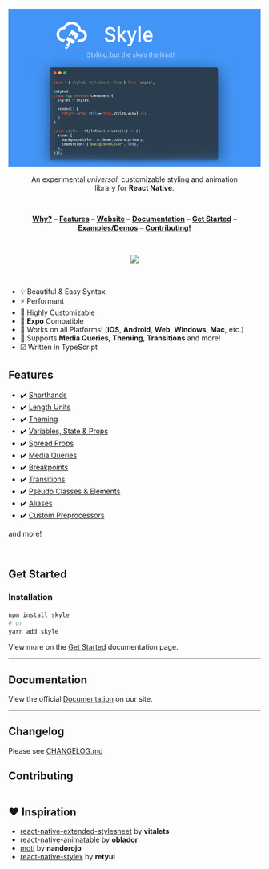 <p align="center">
  <a href="#"><img src="./docs/assets/banner.png" /></a>
</p>

<p align='center'>
  An experimental <em>universal</em>, customizable styling and animation <br />
  library for <strong>React Native</strong>.
</p>
<br/>

<p align="center">
  <a href='#why'><strong>Why?</strong></a> ⎯
  <a href='#features'><strong>Features</strong></a> ⎯ 
  <a href='https://skyle.js.org'><strong>Website</strong></a> ⎯ 
  <a href='#documentation'><strong>Documentation</strong></a> ⎯ 
  <a href='#get-started'><strong>Get Started</strong></a> ⎯ 
  <a href='https://skyle.js.org/docs'><strong>Examples/Demos</strong></a> ⎯ 
  <a href='#contributing'><strong>Contributing!</strong></a>
</p>
<br/>

<p align="center">
  <a href="https://www.npmjs.com/package/skyle">
    <img src="https://img.shields.io/npm/v/skyle.svg?maxAge=3600&label=version&colorB=007ec6">
  </a>
</p>
<br/>

- 💡 Beautiful & Easy Syntax
- ⚡ Performant
- 🎨 Highly Customizable
- 🔼 **Expo** Compatible
- 🧩 Works on all Platforms! (**iOS**, **Android**, **Web**, **Windows**, **Mac**, etc.)
- 🌟 Supports **Media Queries**, **Theming**, **Transitions** and more!
- ☑️ Written in TypeScript

## Features

- ✔️ [Shorthands](#documentation)
- ✔️ [Length Units](#documentation)
- ✔️ [Theming](#documentation)
- ✔️ [Variables, State & Props](#documentation)
- ✔️ [Spread Props](#documentation)
- ✔️ [Media Queries](#documentation)
- ✔️ [Breakpoints](#documentation)
- ✔️ [Transitions](#documentation)
- ✔️ [Pseudo Classes & Elements](#documentation)
- ✔️ [Aliases](#documentation)
- ✔️ [Custom Preprocessors](#documentation)

and more!

<br />

## Get Started

### Installation

```bash
npm install skyle
# or
yarn add skyle
```

View more on the [Get Started](https://skyle.js.org/docs/get-started) documentation page.

---

## Documentation

View the official [Documentation](https://skyle.js.org/docs/get-started) on our site.

---

## Changelog

Please see [CHANGELOG.md](CHANGELOG.md)

## Contributing

```

```

## ❤️ Inspiration

- [react-native-extended-stylesheet](https://github.com/vitalets/react-native-extended-stylesheet) by **vitalets**
- [react-native-animatable](https://github.com/oblador/react-native-animatable) by **oblador**
- [moti](https://github.com/nandorojo/moti) by **nandorojo**
- [react-native-stylex](https://github.com/retyui/react-native-stylex) by **retyui**
